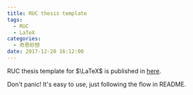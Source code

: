```yaml
---
title: RUC thesis template
tags:
  - RUC
  - LaTeX
categories:
  - 奇思妙想
date: 2017-12-20 16:12:00
---
```


RUC thesis template for $\LaTeX$ is published in [here](https://github.com/GH1995/RUC-thesis-template-for-LaTeX).

Don\'t panic! It\'s easy to use, just following the flow in README.
